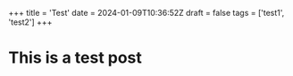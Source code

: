 +++
title = 'Test'
date = 2024-01-09T10:36:52Z
draft = false
tags = ['test1', 'test2']
+++

# This is a test post
